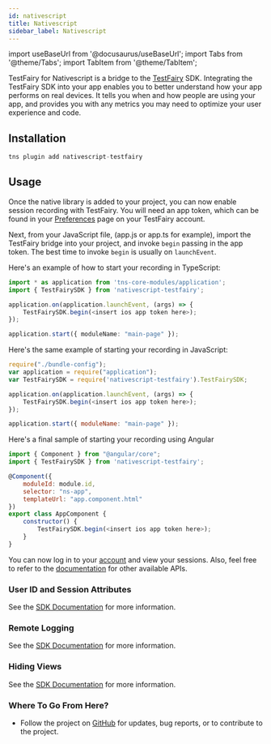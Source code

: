 ```yaml
---
id: nativescript
title: Nativescript
sidebar_label: Nativescript
---
```


import useBaseUrl from '@docusaurus/useBaseUrl';
import Tabs from '@theme/Tabs';
import TabItem from '@theme/TabItem';

TestFairy for Nativescript is a bridge to the [TestFairy](https://www.testfairy.com) SDK. Integrating the TestFairy SDK into your app enables you to better understand how your app performs on real devices. It tells you when and how people are using your app, and provides you with any metrics you may need to optimize your user experience and code.

## Installation

```js
tns plugin add nativescript-testfairy
```

## Usage

Once the native library is added to your project, you can now enable session recording with TestFairy. You will need an app token, which can be found in your [Preferences](http://app.testfairy.com/settings/) page on your TestFairy account.

Next, from your JavaScript file, (app.js or app.ts for example), import the TestFairy bridge into your project, and invoke `begin` passing in the app token. The best time to invoke `begin` is usually on `launchEvent`.

Here's an example of how to start your recording in TypeScript:

```typescript
import * as application from 'tns-core-modules/application';
import { TestFairySDK } from 'nativescript-testfairy';

application.on(application.launchEvent, (args) => {
    TestFairySDK.begin(<insert ios app token here>);
});

application.start({ moduleName: "main-page" });
```

Here's the same example of starting your recording in JavaScript:

```js
require("./bundle-config");
var application = require("application");
var TestFairySDK = require('nativescript-testfairy').TestFairySDK;

application.on(application.launchEvent, (args) => {
    TestFairySDK.begin(<insert ios app token here>);
});

application.start({ moduleName: "main-page" });
```

Here's a final sample of starting your recording using Angular

```js
import { Component } from "@angular/core";
import { TestFairySDK } from 'nativescript-testfairy';

@Component({
    moduleId: module.id,
    selector: "ns-app",
    templateUrl: "app.component.html"
})
export class AppComponent {
	constructor() {
		TestFairySDK.begin(<insert ios app token here>);
	}
}
```

You can now log in to your [account](http://app.testfairy.com) and view your sessions. Also, feel free to refer to the [documentation](https://github.com/testfairy/react-native-testfairy/blob/master/index.js) for other available APIs.

### User ID and Session Attributes

See the [SDK Documentation](/testfairy/sdk/identifying-users#nativescript) for more information.

### Remote Logging

See the [SDK Documentation](/testfairy/sdk/remote-logging#nativescript) for more information.

### Hiding Views

See the [SDK Documentation](/testfairy/sdk/identifying-users#nativescript) for more information.

### Where To Go From Here?

- Follow the project on [GitHub](https://github.com/testfairy/nativescript-testfairy) for updates, bug reports, or to contribute to the project.

